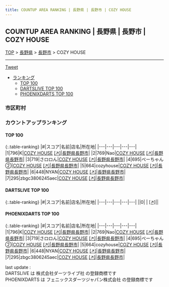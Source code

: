 ```yaml
---
title: COUNTUP AREA RANKING | 長野県 | 長野市 | COZY HOUSE
---
```

## COUNTUP AREA RANKING | 長野県 | 長野市 | COZY HOUSE

[TOP](/darts/rank/) > [長野県](/darts/rank/長野県/) > [長野市](/darts/rank/長野県/長野市/) > COZY HOUSE

___

<a href="https://twitter.com/share?ref_src=twsrc%5Etfw" data-text="COUNTUP AREA RANKING | 長野県長野市COZY HOUSE" class="twitter-share-button" data-hashtags="DARTSLIVE,PHOENIXDARTS,darts,ダーツ" data-show-count="false">Tweet</a>

* [ランキング](#カウントアップランキング)
    * [TOP 100](#top-100)
    * [DARTSLIVE TOP 100](#dartslive-top-100)
    * [PHOENIXDARTS TOP 100](#phoenixdarts-top-100)

### 市区町村

<ul>

</ul>

### カウントアップランキング

#### TOP 100



{:.table-ranking}
|#|スコア|名前|店名|所在地|
|---|---|---|---|---|
|1|796|<span class="rank-name-pd">K</span>|<a href="/darts/rank/shops/88374.html">COZY HOUSE</a> <a href="https://vs.phoenixdarts.com/jp/shop/shopDetailInfo/s_88374?s_seq=88374">[↗]</a>|<a href="/darts/rank/長野県/長野市">長野県長野市</a>|
|2|769|<span class="rank-name-pd">Nao</span>|<a href="/darts/rank/shops/88374.html">COZY HOUSE</a> <a href="https://vs.phoenixdarts.com/jp/shop/shopDetailInfo/s_88374?s_seq=88374">[↗]</a>|<a href="/darts/rank/長野県/長野市">長野県長野市</a>|
|3|719|<span class="rank-name-pd">さロロん</span>|<a href="/darts/rank/shops/88374.html">COZY HOUSE</a> <a href="https://vs.phoenixdarts.com/jp/shop/shopDetailInfo/s_88374?s_seq=88374">[↗]</a>|<a href="/darts/rank/長野県/長野市">長野県長野市</a>|
|4|695|<span class="rank-name-pd">ぺーちゃん②</span>|<a href="/darts/rank/shops/88374.html">COZY HOUSE</a> <a href="https://vs.phoenixdarts.com/jp/shop/shopDetailInfo/s_88374?s_seq=88374">[↗]</a>|<a href="/darts/rank/長野県/長野市">長野県長野市</a>|
|5|664|<span class="rank-name-pd">cozyhouse</span>|<a href="/darts/rank/shops/88374.html">COZY HOUSE</a> <a href="https://vs.phoenixdarts.com/jp/shop/shopDetailInfo/s_88374?s_seq=88374">[↗]</a>|<a href="/darts/rank/長野県/長野市">長野県長野市</a>|
|6|448|<span class="rank-name-pd">NYAN</span>|<a href="/darts/rank/shops/88374.html">COZY HOUSE</a> <a href="https://vs.phoenixdarts.com/jp/shop/shopDetailInfo/s_88374?s_seq=88374">[↗]</a>|<a href="/darts/rank/長野県/長野市">長野県長野市</a>|
|7|295|<span class="rank-name-pd">zbgc3806245aec</span>|<a href="/darts/rank/shops/88374.html">COZY HOUSE</a> <a href="https://vs.phoenixdarts.com/jp/shop/shopDetailInfo/s_88374?s_seq=88374">[↗]</a>|<a href="/darts/rank/長野県/長野市">長野県長野市</a>|


#### DARTSLIVE TOP 100



{:.table-ranking}
|#|スコア|名前|店名|所在地|
|---|---|---|---|---|
||0|<span class="rank-name-dl"> </span>|<a href="/darts/rank/shops/.html"></a> <a href="">[↗]</a>|<a href="/darts/rank//"></a>|


#### PHOENIXDARTS TOP 100



{:.table-ranking}
|#|スコア|名前|店名|所在地|
|---|---|---|---|---|
|1|796|<span class="rank-name-pd">K</span>|<a href="/darts/rank/shops/88374.html">COZY HOUSE</a> <a href="https://vs.phoenixdarts.com/jp/shop/shopDetailInfo/s_88374?s_seq=88374">[↗]</a>|<a href="/darts/rank/長野県/長野市">長野県長野市</a>|
|2|769|<span class="rank-name-pd">Nao</span>|<a href="/darts/rank/shops/88374.html">COZY HOUSE</a> <a href="https://vs.phoenixdarts.com/jp/shop/shopDetailInfo/s_88374?s_seq=88374">[↗]</a>|<a href="/darts/rank/長野県/長野市">長野県長野市</a>|
|3|719|<span class="rank-name-pd">さロロん</span>|<a href="/darts/rank/shops/88374.html">COZY HOUSE</a> <a href="https://vs.phoenixdarts.com/jp/shop/shopDetailInfo/s_88374?s_seq=88374">[↗]</a>|<a href="/darts/rank/長野県/長野市">長野県長野市</a>|
|4|695|<span class="rank-name-pd">ぺーちゃん②</span>|<a href="/darts/rank/shops/88374.html">COZY HOUSE</a> <a href="https://vs.phoenixdarts.com/jp/shop/shopDetailInfo/s_88374?s_seq=88374">[↗]</a>|<a href="/darts/rank/長野県/長野市">長野県長野市</a>|
|5|664|<span class="rank-name-pd">cozyhouse</span>|<a href="/darts/rank/shops/88374.html">COZY HOUSE</a> <a href="https://vs.phoenixdarts.com/jp/shop/shopDetailInfo/s_88374?s_seq=88374">[↗]</a>|<a href="/darts/rank/長野県/長野市">長野県長野市</a>|
|6|448|<span class="rank-name-pd">NYAN</span>|<a href="/darts/rank/shops/88374.html">COZY HOUSE</a> <a href="https://vs.phoenixdarts.com/jp/shop/shopDetailInfo/s_88374?s_seq=88374">[↗]</a>|<a href="/darts/rank/長野県/長野市">長野県長野市</a>|
|7|295|<span class="rank-name-pd">zbgc3806245aec</span>|<a href="/darts/rank/shops/88374.html">COZY HOUSE</a> <a href="https://vs.phoenixdarts.com/jp/shop/shopDetailInfo/s_88374?s_seq=88374">[↗]</a>|<a href="/darts/rank/長野県/長野市">長野県長野市</a>|


<div class="footer border-top border-gray-light mt-5 pt-3 text-right text-gray">
    last update : <span style="font-weight: italic" id="foot_last_modified"></span><br />
    DARTSLIVE は 株式会社ダーツライブ社 の登録商標です<br />
    PHOENIXDARTS は フェニックスダーツジャパン株式会社 の登録商標です<br />
</div>

<script src="https://cdnjs.cloudflare.com/ajax/libs/jquery.tablesorter/2.31.3/js/jquery.tablesorter.min.js" integrity="sha512-qzgd5cYSZcosqpzpn7zF2ZId8f/8CHmFKZ8j7mU4OUXTNRd5g+ZHBPsgKEwoqxCtdQvExE5LprwwPAgoicguNg==" crossorigin="anonymous" referrerpolicy="no-referrer"></script>
<link rel="stylesheet" href="https://cdnjs.cloudflare.com/ajax/libs/jquery.tablesorter/2.31.3/css/theme.default.min.css" integrity="sha512-wghhOJkjQX0Lh3NSWvNKeZ0ZpNn+SPVXX1Qyc9OCaogADktxrBiBdKGDoqVUOyhStvMBmJQ8ZdMHiR3wuEq8+w==" crossorigin="anonymous" referrerpolicy="no-referrer" />
<script>
$(function() {
    $(".table-ranking").tablesorter({sortList:[[0, 0]]});
    $("#foot_last_modified").text(formatDate(new Date(document.lastModified), 'yyyy-MM-dd HH:mm:ss'));
});
</script>

<script async src="https://platform.twitter.com/widgets.js" charset="utf-8"></script>